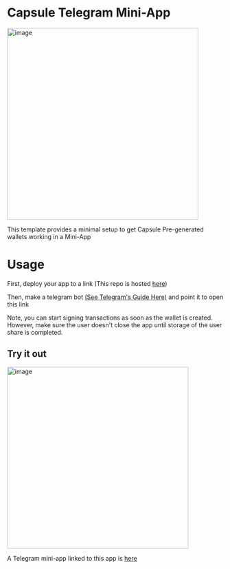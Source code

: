 # Capsule Telegram Mini-App

<img width="445" alt="image" src="https://github.com/user-attachments/assets/eeaf9104-2c5a-423c-9a37-92e1ffea5d24">


This template provides a minimal setup to get Capsule Pre-generated wallets working in a Mini-App

# Usage

First, deploy your app to a link (This repo is hosted [here](https://capsule-org.github.io/capsule-telegram-miniapp/))

Then, make a telegram bot [(See Telegram's Guide Here)](https://core.telegram.org/bots/tutorial) and point it to open this link

Note, you can start signing transactions as soon as the wallet is created. However, make sure the user doesn't close the app until storage of the user share is completed.

## Try it out

<img width="422" alt="image" src="https://github.com/user-attachments/assets/7f34d3fa-b395-41e8-8828-53d467fa8a2e">


A Telegram mini-app linked to this app is [here](https://t.me/capsule_miniapp_bot)
